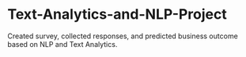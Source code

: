 # Text-Analytics-and-NLP-Project
Created survey, collected responses, and predicted business outcome based on NLP and Text Analytics.
